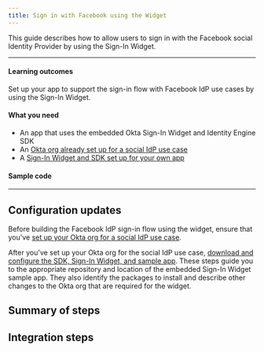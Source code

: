 ```yaml
---
title: Sign in with Facebook using the Widget
---
```


<ApiLifecycle access="ie" />

This guide describes how to allow users to sign in with the Facebook social Identity Provider by using the Sign-In Widget.

---

#### Learning outcomes

Set up your app to support the sign-in flow with Facebook IdP use cases by using the Sign-In Widget.

#### What you need

* An app that uses the embedded Okta Sign-In Widget and Identity Engine SDK
* An [Okta org already set up for a social IdP use case](/docs/guides/oie-embedded-common-org-setup/-/main/#set-up-your-okta-org-for-a-social-idp-use-case)
* A [Sign-In Widget and SDK set up for your own app](/docs/guides/oie-embedded-common-download-setup-app/nodejs/main/#set-up-the-sign-in-widget-and-sdk-for-your-own-app)

#### Sample code

<StackSnippet snippet="samplecode" />

---

## Configuration updates

Before building the Facebook IdP sign-in flow using the widget, ensure that you've [set up your Okta org for a social IdP use case](/docs/guides/oie-embedded-common-org-setup/-/main/#set-up-your-okta-org-for-a-social-idp-use-case).

After you've set up your Okta org for the social IdP use case, [download and configure the SDK, Sign-In Widget, and sample app](/docs/guides/oie-embedded-common-download-setup-app/-/main/). These steps guide you to the appropriate repository and location of the embedded Sign-In Widget sample app. They also identify the packages to install and describe other changes to the Okta org that are required for the widget.

## Summary of steps

<StackSnippet snippet="summaryofsteps" />

## Integration steps

<StackSnippet snippet="integrationsteps" />